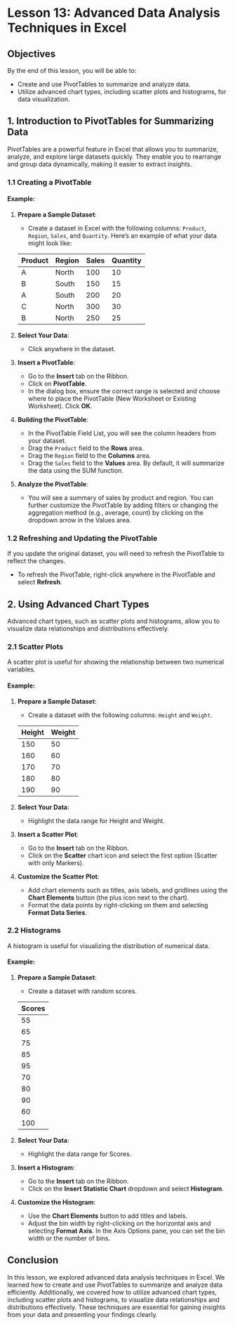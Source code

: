 # Lesson 13: Advanced Data Analysis Techniques in Excel

## Objectives
By the end of this lesson, you will be able to:
- Create and use PivotTables to summarize and analyze data.
- Utilize advanced chart types, including scatter plots and histograms, for data visualization.

## 1. Introduction to PivotTables for Summarizing Data

PivotTables are a powerful feature in Excel that allows you to summarize, analyze, and explore large datasets quickly. They enable you to rearrange and group data dynamically, making it easier to extract insights.

### 1.1 Creating a PivotTable

#### Example:

1. **Prepare a Sample Dataset**:
   - Create a dataset in Excel with the following columns: `Product`, `Region`, `Sales`, and `Quantity`. Here’s an example of what your data might look like:

   | Product | Region      | Sales | Quantity |
   |---------|-------------|-------|----------|
   | A       | North       | 100   | 10       |
   | B       | South       | 150   | 15       |
   | A       | South       | 200   | 20       |
   | C       | North       | 300   | 30       |
   | B       | North       | 250   | 25       |

2. **Select Your Data**:
   - Click anywhere in the dataset.

3. **Insert a PivotTable**:
   - Go to the **Insert** tab on the Ribbon.
   - Click on **PivotTable**.
   - In the dialog box, ensure the correct range is selected and choose where to place the PivotTable (New Worksheet or Existing Worksheet). Click **OK**.

4. **Building the PivotTable**:
   - In the PivotTable Field List, you will see the column headers from your dataset.
   - Drag the `Product` field to the **Rows** area.
   - Drag the `Region` field to the **Columns** area.
   - Drag the `Sales` field to the **Values** area. By default, it will summarize the data using the SUM function.

5. **Analyze the PivotTable**:
   - You will see a summary of sales by product and region. You can further customize the PivotTable by adding filters or changing the aggregation method (e.g., average, count) by clicking on the dropdown arrow in the Values area.

### 1.2 Refreshing and Updating the PivotTable

If you update the original dataset, you will need to refresh the PivotTable to reflect the changes.

- To refresh the PivotTable, right-click anywhere in the PivotTable and select **Refresh**.

## 2. Using Advanced Chart Types

Advanced chart types, such as scatter plots and histograms, allow you to visualize data relationships and distributions effectively.

### 2.1 Scatter Plots

A scatter plot is useful for showing the relationship between two numerical variables.

#### Example:

1. **Prepare a Sample Dataset**:
   - Create a dataset with the following columns: `Height` and `Weight`.

   | Height | Weight |
   |--------|--------|
   | 150    | 50     |
   | 160    | 60     |
   | 170    | 70     |
   | 180    | 80     |
   | 190    | 90     |

2. **Select Your Data**:
   - Highlight the data range for Height and Weight.

3. **Insert a Scatter Plot**:
   - Go to the **Insert** tab on the Ribbon.
   - Click on the **Scatter** chart icon and select the first option (Scatter with only Markers).

4. **Customize the Scatter Plot**:
   - Add chart elements such as titles, axis labels, and gridlines using the **Chart Elements** button (the plus icon next to the chart).
   - Format the data points by right-clicking on them and selecting **Format Data Series**.

### 2.2 Histograms

A histogram is useful for visualizing the distribution of numerical data.

#### Example:

1. **Prepare a Sample Dataset**:
   - Create a dataset with random scores.

   | Scores |
   |--------|
   | 55     |
   | 65     |
   | 75     |
   | 85     |
   | 95     |
   | 70     |
   | 80     |
   | 90     |
   | 60     |
   | 100    |

2. **Select Your Data**:
   - Highlight the data range for Scores.

3. **Insert a Histogram**:
   - Go to the **Insert** tab on the Ribbon.
   - Click on the **Insert Statistic Chart** dropdown and select **Histogram**.

4. **Customize the Histogram**:
   - Use the **Chart Elements** button to add titles and labels.
   - Adjust the bin width by right-clicking on the horizontal axis and selecting **Format Axis**. In the Axis Options pane, you can set the bin width or the number of bins.

## Conclusion

In this lesson, we explored advanced data analysis techniques in Excel. We learned how to create and use PivotTables to summarize and analyze data efficiently. Additionally, we covered how to utilize advanced chart types, including scatter plots and histograms, to visualize data relationships and distributions effectively. These techniques are essential for gaining insights from your data and presenting your findings clearly.